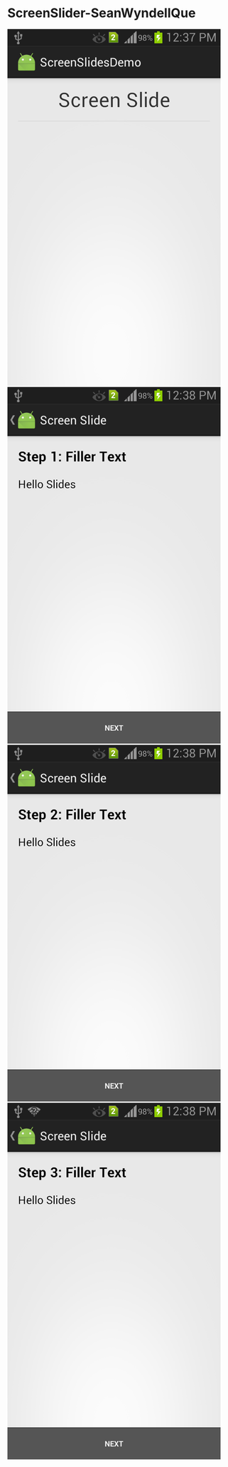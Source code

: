 # ScreenSlider-SeanWyndellQue

![screenshot](screenshot1.png)
![screenshot](screenshot2.png)
![screenshot](screenshot3.png)
![screenshot](screenshot4.png)
